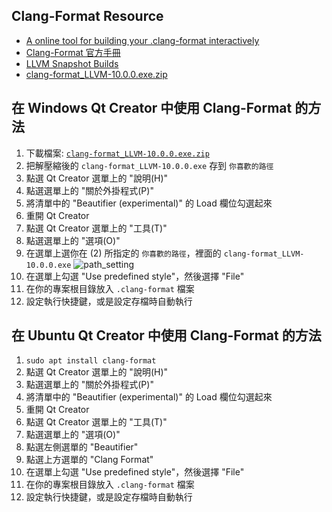 ## Clang-Format Resource
- [A online tool for building your .clang-format interactively](https://clangformat.com/)
- [Clang-Format 官方手冊](https://clang.llvm.org/docs/ClangFormatStyleOptions.html)
- [LLVM Snapshot Builds](http://llvm.org/builds/)
- [clang-format_LLVM-10.0.0.exe.zip](clang-format_LLVM-10.0.0.exe.zip)


## 在 Windows Qt Creator 中使用 Clang-Format 的方法
1. 下載檔案: [`clang-format_LLVM-10.0.0.exe.zip`](clang-format_LLVM-10.0.0.exe.zip)
2. 把解壓縮後的 `clang-format_LLVM-10.0.0.exe` 存到 `你喜歡的路徑`
3. 點選 Qt Creator 選單上的 "說明(H)"
4. 點選選單上的 "關於外掛程式(P)"
5. 將清單中的 "Beautifier (experimental)" 的 Load 欄位勾選起來
6. 重開 Qt Creator
7. 點選 Qt Creator 選單上的 "工具(T)"
8. 點選選單上的 "選項(O)"
9. 在選單上選你在 (2) 所指定的 `你喜歡的路徑`，裡面的 `clang-format_LLVM-10.0.0.exe` 
    ![path_setting](img/path_setting.png)
10. 在選單上勾選 "Use predefined style"，然後選擇 "File"
11. 在你的專案根目錄放入 `.clang-format` 檔案
12. 設定執行快捷鍵，或是設定存檔時自動執行

## 在 Ubuntu Qt Creator 中使用 Clang-Format 的方法
1. `sudo apt install clang-format`
2. 點選 Qt Creator 選單上的 "說明(H)"
3. 點選選單上的 "關於外掛程式(P)"
4. 將清單中的 "Beautifier (experimental)" 的 Load 欄位勾選起來
5. 重開 Qt Creator
6. 點選 Qt Creator 選單上的 "工具(T)"
7. 點選選單上的 "選項(O)"
8. 點選左側選單的 "Beautifier"
9. 點選上方選單的 "Clang Format"
10. 在選單上勾選 "Use predefined style"，然後選擇 "File"
11. 在你的專案根目錄放入 `.clang-format` 檔案
12. 設定執行快捷鍵，或是設定存檔時自動執行
